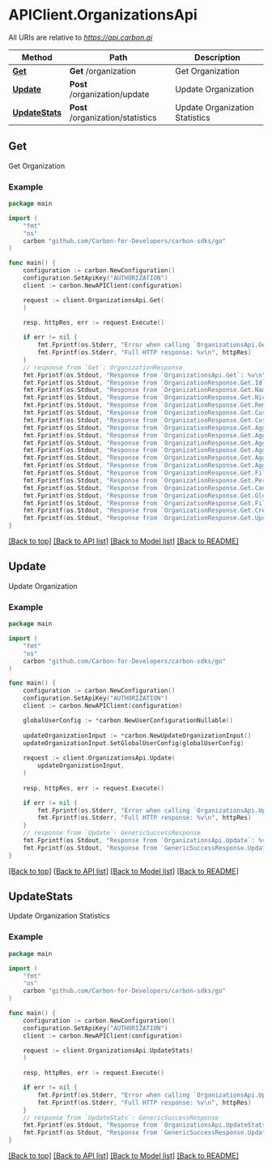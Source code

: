 # APIClient.OrganizationsApi

All URIs are relative to *https://api.carbon.ai*

Method | Path | Description
------------- | ------------- | -------------
[**Get**](OrganizationsApi.md#Get) | **Get** /organization | Get Organization
[**Update**](OrganizationsApi.md#Update) | **Post** /organization/update | Update Organization
[**UpdateStats**](OrganizationsApi.md#UpdateStats) | **Post** /organization/statistics | Update Organization Statistics



## Get

Get Organization

### Example

```go
package main

import (
    "fmt"
    "os"
    carbon "github.com/Carbon-for-Developers/carbon-sdks/go"
)

func main() {
    configuration := carbon.NewConfiguration()
    configuration.SetApiKey("AUTHORIZATION")
    client := carbon.NewAPIClient(configuration)

    request := client.OrganizationsApi.Get(
    )
    
    resp, httpRes, err := request.Execute()

    if err != nil {
        fmt.Fprintf(os.Stderr, "Error when calling `OrganizationsApi.Get``: %v\n", err)
        fmt.Fprintf(os.Stderr, "Full HTTP response: %v\n", httpRes)
    }
    // response from `Get`: OrganizationResponse
    fmt.Fprintf(os.Stdout, "Response from `OrganizationsApi.Get`: %v\n", resp)
    fmt.Fprintf(os.Stdout, "Response from `OrganizationResponse.Get.Id`: %v\n", resp.Id)
    fmt.Fprintf(os.Stdout, "Response from `OrganizationResponse.Get.Name`: %v\n", resp.Name)
    fmt.Fprintf(os.Stdout, "Response from `OrganizationResponse.Get.Nickname`: %v\n", resp.Nickname)
    fmt.Fprintf(os.Stdout, "Response from `OrganizationResponse.Get.RemoveBranding`: %v\n", resp.RemoveBranding)
    fmt.Fprintf(os.Stdout, "Response from `OrganizationResponse.Get.CustomBranding`: %v\n", resp.CustomBranding)
    fmt.Fprintf(os.Stdout, "Response from `OrganizationResponse.Get.CustomLimits`: %v\n", resp.CustomLimits)
    fmt.Fprintf(os.Stdout, "Response from `OrganizationResponse.Get.AggregateFileSize`: %v\n", resp.AggregateFileSize)
    fmt.Fprintf(os.Stdout, "Response from `OrganizationResponse.Get.AggregateNumCharacters`: %v\n", resp.AggregateNumCharacters)
    fmt.Fprintf(os.Stdout, "Response from `OrganizationResponse.Get.AggregateNumTokens`: %v\n", resp.AggregateNumTokens)
    fmt.Fprintf(os.Stdout, "Response from `OrganizationResponse.Get.AggregateNumEmbeddings`: %v\n", resp.AggregateNumEmbeddings)
    fmt.Fprintf(os.Stdout, "Response from `OrganizationResponse.Get.AggregateNumFilesBySource`: %v\n", resp.AggregateNumFilesBySource)
    fmt.Fprintf(os.Stdout, "Response from `OrganizationResponse.Get.AggregateNumFilesByFileFormat`: %v\n", resp.AggregateNumFilesByFileFormat)
    fmt.Fprintf(os.Stdout, "Response from `OrganizationResponse.Get.FileStatisticsAggregatedAt`: %v\n", resp.FileStatisticsAggregatedAt)
    fmt.Fprintf(os.Stdout, "Response from `OrganizationResponse.Get.PeriodEndsAt`: %v\n", resp.PeriodEndsAt)
    fmt.Fprintf(os.Stdout, "Response from `OrganizationResponse.Get.CancelAtPeriodEnd`: %v\n", resp.CancelAtPeriodEnd)
    fmt.Fprintf(os.Stdout, "Response from `OrganizationResponse.Get.GlobalUserConfig`: %v\n", resp.GlobalUserConfig)
    fmt.Fprintf(os.Stdout, "Response from `OrganizationResponse.Get.FileSyncUsage`: %v\n", resp.FileSyncUsage)
    fmt.Fprintf(os.Stdout, "Response from `OrganizationResponse.Get.CreatedAt`: %v\n", resp.CreatedAt)
    fmt.Fprintf(os.Stdout, "Response from `OrganizationResponse.Get.UpdatedAt`: %v\n", resp.UpdatedAt)
}
```

[[Back to top]](#) [[Back to API list]](../README.md#documentation-for-api-endpoints)
[[Back to Model list]](../README.md#documentation-for-models)
[[Back to README]](../README.md)


## Update

Update Organization

### Example

```go
package main

import (
    "fmt"
    "os"
    carbon "github.com/Carbon-for-Developers/carbon-sdks/go"
)

func main() {
    configuration := carbon.NewConfiguration()
    configuration.SetApiKey("AUTHORIZATION")
    client := carbon.NewAPIClient(configuration)

    globalUserConfig := *carbon.NewUserConfigurationNullable()
    
    updateOrganizationInput := *carbon.NewUpdateOrganizationInput()
    updateOrganizationInput.SetGlobalUserConfig(globalUserConfig)
    
    request := client.OrganizationsApi.Update(
        updateOrganizationInput,
    )
    
    resp, httpRes, err := request.Execute()

    if err != nil {
        fmt.Fprintf(os.Stderr, "Error when calling `OrganizationsApi.Update``: %v\n", err)
        fmt.Fprintf(os.Stderr, "Full HTTP response: %v\n", httpRes)
    }
    // response from `Update`: GenericSuccessResponse
    fmt.Fprintf(os.Stdout, "Response from `OrganizationsApi.Update`: %v\n", resp)
    fmt.Fprintf(os.Stdout, "Response from `GenericSuccessResponse.Update.Success`: %v\n", resp.Success)
}
```

[[Back to top]](#) [[Back to API list]](../README.md#documentation-for-api-endpoints)
[[Back to Model list]](../README.md#documentation-for-models)
[[Back to README]](../README.md)


## UpdateStats

Update Organization Statistics



### Example

```go
package main

import (
    "fmt"
    "os"
    carbon "github.com/Carbon-for-Developers/carbon-sdks/go"
)

func main() {
    configuration := carbon.NewConfiguration()
    configuration.SetApiKey("AUTHORIZATION")
    client := carbon.NewAPIClient(configuration)

    request := client.OrganizationsApi.UpdateStats(
    )
    
    resp, httpRes, err := request.Execute()

    if err != nil {
        fmt.Fprintf(os.Stderr, "Error when calling `OrganizationsApi.UpdateStats``: %v\n", err)
        fmt.Fprintf(os.Stderr, "Full HTTP response: %v\n", httpRes)
    }
    // response from `UpdateStats`: GenericSuccessResponse
    fmt.Fprintf(os.Stdout, "Response from `OrganizationsApi.UpdateStats`: %v\n", resp)
    fmt.Fprintf(os.Stdout, "Response from `GenericSuccessResponse.UpdateStats.Success`: %v\n", resp.Success)
}
```

[[Back to top]](#) [[Back to API list]](../README.md#documentation-for-api-endpoints)
[[Back to Model list]](../README.md#documentation-for-models)
[[Back to README]](../README.md)

